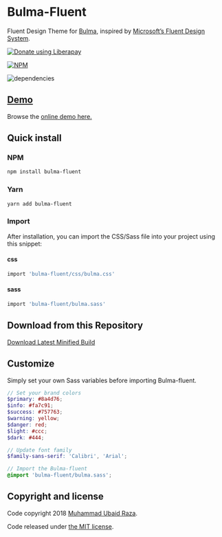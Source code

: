 # Bulma-Fluent

Fluent Design Theme for [Bulma](http://bulma.io), inspired by [Microsoft’s Fluent Design System](https://fluent.microsoft.com).

<a href="https://liberapay.com/mubaidr/donate" target="_blank"><img alt="Donate using Liberapay" src="https://liberapay.com/assets/widgets/donate.svg"></a>

[![NPM](https://nodei.co/npm/bulma-fluent.png?compact=true)](https://nodei.co/npm/bulma-fluent/)

![dependencies](https://david-dm.org/mubaidr/bulma-fluent.svg)

## [Demo](https://mubaidr.github.io/bulma-fluent/)

Browse the [online demo here.](https://mubaidr.github.io/bulma-fluent/)

## Quick install

### NPM

```sh
npm install bulma-fluent
```

### Yarn

```sh
yarn add bulma-fluent
```

### Import

After installation, you can import the CSS/Sass file into your project using this snippet:

#### css

```sh
import 'bulma-fluent/css/bulma.css'
```

#### sass

```sh
import 'bulma-fluent/bulma.sass'
```

## Download from this Repository

[Download Latest Minified Build](https://raw.githubusercontent.com/mubaidr/bulma-fluent/master/css/bulma.min.css)

## Customize

Simply set your own Sass variables before importing Bulma-fluent.

```scss
// Set your brand colors
$primary: #8a4d76;
$info: #fa7c91;
$success: #757763;
$warning: yellow;
$danger: red;
$light: #ccc;
$dark: #444;

// Update font family
$family-sans-serif: 'Calibri', 'Arial';

// Import the Bulma-fluent
@import 'bulma-fluent/bulma.sass';
```

## Copyright and license

Code copyright 2018 [Muhammad Ubaid Raza](https://mubaidr.github.io).

Code released under [the MIT license](https://github.com/jgthms/bulma/blob/master/LICENSE).
